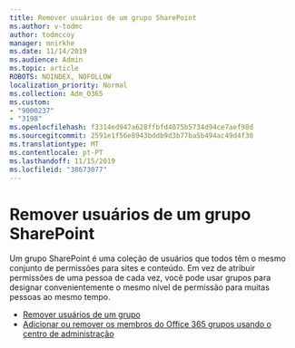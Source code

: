 ```yaml
---
title: Remover usuários de um grupo SharePoint
ms.author: v-todmc
author: todmccoy
manager: mnirkhe
ms.date: 11/14/2019
ms.audience: Admin
ms.topic: article
ROBOTS: NOINDEX, NOFOLLOW
localization_priority: Normal
ms.collection: Adm_O365
ms.custom:
- "9000237"
- "3198"
ms.openlocfilehash: f3314ed947a628ffbfd4075b5734d94ce7aef98d
ms.sourcegitcommit: 2591e1f56e8943bddb9d3b77ba5b494ac49d4f30
ms.translationtype: MT
ms.contentlocale: pt-PT
ms.lasthandoff: 11/15/2019
ms.locfileid: "38673077"
---
```

# <a name="remove-users-from-a-sharepoint-group"></a>Remover usuários de um grupo SharePoint

Um grupo SharePoint é uma coleção de usuários que todos têm o mesmo conjunto de permissões para sites e conteúdo. Em vez de atribuir permissões de uma pessoa de cada vez, você pode usar grupos para designar convenientemente o mesmo nível de permissão para muitas pessoas ao mesmo tempo.

- [Remover usuários de um grupo](https://docs.microsoft.com/sharepoint/customize-sharepoint-site-permissions#remove-users-from-a-group)
- [Adicionar ou remover os membros do Office 365 grupos usando o centro de administração](https://docs.microsoft.com/office365/admin/create-groups/add-or-remove-members-from-groups?view=o365-worldwide)
